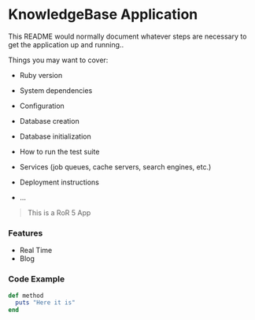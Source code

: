 # KnowledgeBase Application

This README would normally document whatever steps are necessary to get the
application up and running..

Things you may want to cover:

* Ruby version

* System dependencies

* Configuration

* Database creation

* Database initialization

* How to run the test suite

* Services (job queues, cache servers, search engines, etc.)

* Deployment instructions

* ...

> This is a RoR 5 App

### Features

- Real Time
- Blog

### Code Example

```ruby
def method
  puts "Here it is"
end
```

